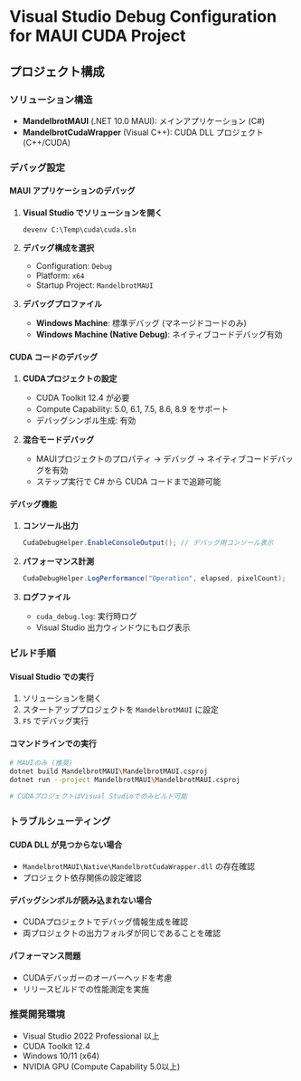 # Visual Studio Debug Configuration for MAUI CUDA Project

## プロジェクト構成

### ソリューション構造
- **MandelbrotMAUI** (.NET 10.0 MAUI): メインアプリケーション (C#)
- **MandelbrotCudaWrapper** (Visual C++): CUDA DLL プロジェクト (C++/CUDA)

### デバッグ設定

#### MAUI アプリケーションのデバッグ

1. **Visual Studio でソリューションを開く**
   ```
   devenv C:\Temp\cuda\cuda.sln
   ```

2. **デバッグ構成を選択**
   - Configuration: `Debug`
   - Platform: `x64`
   - Startup Project: `MandelbrotMAUI`

3. **デバッグプロファイル**
   - **Windows Machine**: 標準デバッグ (マネージドコードのみ)
   - **Windows Machine (Native Debug)**: ネイティブコードデバッグ有効

#### CUDA コードのデバッグ

1. **CUDAプロジェクトの設定**
   - CUDA Toolkit 12.4 が必要
   - Compute Capability: 5.0, 6.1, 7.5, 8.6, 8.9 をサポート
   - デバッグシンボル生成: 有効

2. **混合モードデバッグ**
   - MAUIプロジェクトのプロパティ → デバッグ → ネイティブコードデバッグを有効
   - ステップ実行で C# から CUDA コードまで追跡可能

#### デバッグ機能

1. **コンソール出力**
   ```csharp
   CudaDebugHelper.EnableConsoleOutput(); // デバッグ用コンソール表示
   ```

2. **パフォーマンス計測**
   ```csharp
   CudaDebugHelper.LogPerformance("Operation", elapsed, pixelCount);
   ```

3. **ログファイル**
   - `cuda_debug.log`: 実行時ログ
   - Visual Studio 出力ウィンドウにもログ表示

### ビルド手順

#### Visual Studio での実行
1. ソリューションを開く
2. スタートアッププロジェクトを `MandelbrotMAUI` に設定
3. `F5` でデバッグ実行

#### コマンドラインでの実行
```bash
# MAUIのみ (推奨)
dotnet build MandelbrotMAUI\MandelbrotMAUI.csproj
dotnet run --project MandelbrotMAUI\MandelbrotMAUI.csproj

# CUDAプロジェクトはVisual Studioでのみビルド可能
```

### トラブルシューティング

#### CUDA DLL が見つからない場合
- `MandelbrotMAUI\Native\MandelbrotCudaWrapper.dll` の存在確認
- プロジェクト依存関係の設定確認

#### デバッグシンボルが読み込まれない場合
- CUDAプロジェクトでデバッグ情報生成を確認
- 両プロジェクトの出力フォルダが同じであることを確認

#### パフォーマンス問題
- CUDAデバッガーのオーバーヘッドを考慮
- リリースビルドでの性能測定を実施

### 推奨開発環境
- Visual Studio 2022 Professional 以上
- CUDA Toolkit 12.4
- Windows 10/11 (x64)
- NVIDIA GPU (Compute Capability 5.0以上)